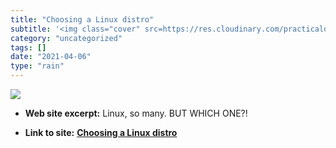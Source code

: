 ```yaml
---
title: "Choosing a Linux distro"
subtitle: '<img class="cover" src=https://res.cloudinary.com/practicaldev/image/fetch/s--pstgoQTk--/c_imagga_sc...'
category: "uncategorized"
tags: []
date: "2021-04-06"
type: "rain"
---
```

<img class="cover" src=https://res.cloudinary.com/practicaldev/image/fetch/s--pstgoQTk--/c_imagga_scale,f_auto,fl_progressive,h_500,q_auto,w_1000/https://cl.ly/2n1S0y173809/download/Image%25202018-08-17%2520at%25207.29.40%2520PM.png>



* **Web site excerpt:** Linux, so many. BUT WHICH ONE?!

* **Link to site:** **[Choosing a Linux distro](https://dev.to/rapidnerd/choosing-a-linux-distro-1nhb)**